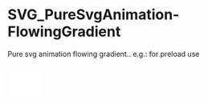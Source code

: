 # SVG_PureSvgAnimation-FlowingGradient
Pure svg animation flowing gradient.. e.g.: for preload use

<img src="./flowingGradient.min.svg" height="64" width="64">
